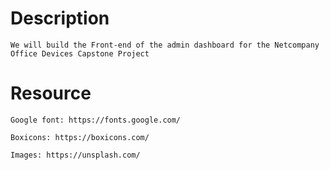 # Description

    We will build the Front-end of the admin dashboard for the Netcompany Office Devices Capstone Project

# Resource

    Google font: https://fonts.google.com/

    Boxicons: https://boxicons.com/

    Images: https://unsplash.com/


